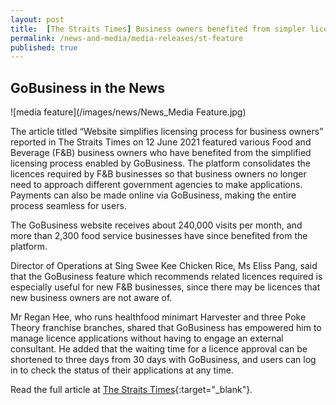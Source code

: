 ```yaml
---
layout: post
title:  [The Straits Times] Business owners benefited from simpler licensing via GoBusiness
permalink: /news-and-media/media-releases/st-feature
published: true
---
```


## GoBusiness in the News

![media feature](/images/news/News_Media Feature.jpg)

The article titled “Website simplifies licensing process for business owners” reported in The Straits Times on 12 June 2021 featured various Food and Beverage (F&B) business owners who have benefited from the simplified licensing process enabled by GoBusiness. 
The platform consolidates the licences required by F&B businesses so that business owners no longer need to approach different government agencies to make applications. Payments can also be made online via GoBusiness, making the entire process seamless for users. 

The GoBusiness website receives about 240,000 visits per month, and more than 2,300 food service businesses have since benefited from the platform.  

Director of Operations at Sing Swee Kee Chicken Rice, Ms Eliss Pang, said that the GoBusiness feature which recommends related licences required is especially useful for new F&B businesses, since there may be licences that new business owners are not aware of. 

Mr Regan Hee, who runs healthfood minimart Harvester and three Poke Theory franchise branches, shared that GoBusiness has empowered him to manage licence applications without having to engage an external consultant. He added that the waiting time for a licence approval can be shortened to three days from 30 days with GoBusiness, and users can log in to check the status of their applications at any time.

Read the full article at [The Straits Times](https://www.straitstimes.com/business/website-simplifies-licensing-process-for-business-owners){:target="_blank"}.

